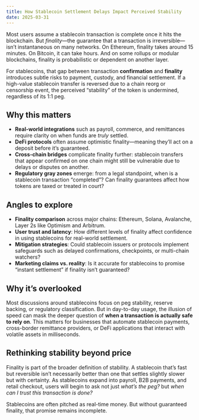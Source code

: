 ```yaml
---
title: How Stablecoin Settlement Delays Impact Perceived Stability
date: 2025-03-31
---
```

Most users assume a stablecoin transaction is complete once it hits the blockchain. But *finality*—the guarantee that a transaction is irreversible—isn’t instantaneous on many networks. On Ethereum, finality takes around 15 minutes. On Bitcoin, it can take hours. And on some rollups or modular blockchains, finality is probabilistic or dependent on another layer.

<!-- truncate -->

For stablecoins, that gap between transaction **confirmation** and **finality** introduces subtle risks to payment, custody, and financial settlement. If a high-value stablecoin transfer is reversed due to a chain reorg or censorship event, the perceived “stability” of the token is undermined, regardless of its 1:1 peg.

## Why this matters

- **Real-world integrations** such as payroll, commerce, and remittances require clarity on when funds are *truly* settled.
- **DeFi protocols** often assume optimistic finality—meaning they’ll act on a deposit before it’s guaranteed.
- **Cross-chain bridges** complicate finality further: stablecoin transfers that appear confirmed on one chain might still be vulnerable due to delays or disputes on another.
- **Regulatory gray zones** emerge: from a legal standpoint, when is a stablecoin transaction “completed”? Can finality guarantees affect how tokens are taxed or treated in court?

## Angles to explore

- **Finality comparison** across major chains: Ethereum, Solana, Avalanche, Layer 2s like Optimism and Arbitrum.
- **User trust and latency**: How different levels of finality affect confidence in using stablecoins for real-world settlement.
- **Mitigation strategies**: Could stablecoin issuers or protocols implement safeguards such as delayed confirmations, checkpoints, or multi-chain watchers?
- **Marketing claims vs. reality**: Is it accurate for stablecoins to promise “instant settlement” if finality isn’t guaranteed?

## Why it’s overlooked

Most discussions around stablecoins focus on peg stability, reserve backing, or regulatory classification. But in day-to-day usage, the illusion of speed can mask the deeper question of **when a transaction is actually safe to rely on**. This matters for businesses that automate stablecoin payments, cross-border remittance providers, or DeFi applications that interact with volatile assets in milliseconds.

## Rethinking stability beyond price

Finality is part of the broader definition of stability. A stablecoin that’s fast but reversible isn’t necessarily better than one that settles slightly slower but with certainty. As stablecoins expand into payroll, B2B payments, and retail checkout, users will begin to ask not just *what’s the peg?* but *when can I trust this transaction is done?*

Stablecoins are often pitched as real-time money. But without guaranteed finality, that promise remains incomplete.

